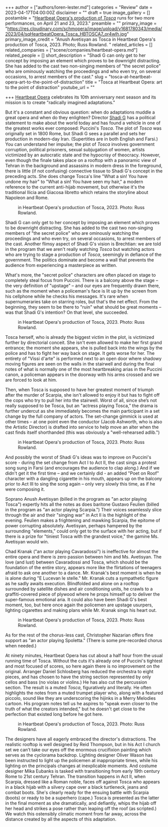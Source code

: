 +++
author = ["authors/loren-lester.md"]
categories = "Review"
date = 2023-04-17T04:00:00Z
disclaimer = ""
draft = true
image_gallery = []
postamble = "[Heartbeat Opera's production of _Tosca_](https://www.heartbeatopera.org/tosca-2023) runs for two more performances, on April 21 and 23, 2023."
preamble = ""
primary_image = "https://res.cloudinary.com/schmopera/image/upload/v1681780343/media/2023/04/sqHeartbeatOpera_Tosca_HBTOSCA7_or4wlh.jpg"
primary_image_credit = "Anush Avetisyan as Tosca in Heartbeat Opera's production of Tosca, 2023. Photo; Russ Rowland. "
related_articles = []
related_companies = ["scene/companies/heartbeat-opera.md"]
related_people = []
short_description = "Shadi G can only get to her concept by imposing an element which proves to be downright distracting. She has added to the cast two non-singing members of \"the secret police\" who are ominously watching the proceedings and who even try, on several occasions, to arrest members of the cast."
slug = "tosca-at-heartbeat-opera-art-to-the-point-of-distraction"
title = "Tosca at Heartbeat Opera: art to the point of distraction"
youtube_url = ""

+++
[Heartbeat Opera](/scene/companies/heartbeat-opera/) celebrates its 10th anniversary next season and its mission is to create "radically imagined adaptations."

But it's a constant and obvious question: when do adaptations muddle a great opera and when do they enlighten? Director [Shadi G](https://www.shadighaheri.com/) has a political statement to make about the world today and has found a vehicle in one of the greatest works ever composed: Puccini's _Tosca_. The plot of _Tosca_ was originally set in 1800 Rome, but Shadi G sees a parallel and sets her production in modern-day Iran. (Supertitles are in both English and Farsi.) You can understand her impulse; the plot of _Tosca_ involves government corruption, political prisoners, sexual subjugation of women, artists victimized by an autocratic state and the hypocrisy of theocracy. However, even though the finale takes place on a rooftop with a panoramic view of Tehran in the background and assassins in modern dress in the foreground, there is little (if not confusing) connective tissue to Shadi G's concept in the preceding acts. She does change Tosca's line "What a sin! You have undone my hair" to "What a sin! You have seen my hair," a modern reference to the current anti-hijab movement, but otherwise it's the traditional Ilicia and Giacosa libretto which retains the storyline about Napoleon and Rome.

<figure data-type="image"<{{% md %}}{{ % /md %}}

<figcaption> in Heartbeat Opera's production of Tosca, 2023. Photo: Russ Rowland.</figcaption>  
</figure>

Shadi G can only get to her concept by imposing an element which proves to be downright distracting. She has added to the cast two non-singing members of "the secret police" who are ominously watching the proceedings and who even try, on several occasions, to arrest members of the cast.  Another flimsy aspect of Shadi G's vision is Brechtian: we are told in the program that we aren't really watching _Tosca_ but watching actors who are trying to stage a production of _Tosca_, seemingly in defiance of the government. The politics dominate and become a wall that prevents the audience from experiencing a masterpiece as written.

What's more, the "secret police" characters are often placed on stage to completely steal focus from Puccini. There is a balcony above the stage – the very definition of "upstage" – and our eyes are frequently drawn there, such as the moment when a policeman's face is lit up by the screen from his cellphone while he checks his messages. It's rare when supernumeraries take on starring roles, but that's the net effect. From the beginning, they seem to be there to "ruin" what should be great moments – was that Shadi G's intention? On that level, she succeeded.

<figure data-type="image"<{{% md %}}{{ % /md %}}

<figcaption> in Heartbeat Opera's production of Tosca, 2023. Photo: Russ Rowland.</figcaption>  
</figure>

Tosca herself, who is already the biggest victim in the plot, is victimized further by directorial conceit. She isn't even allowed to make her first grand entrance; the moment she appears, she is pulled back into the wings by the police and has to fight her way back on stage. It gets worse for her. The entirety of "Vissi d'arte" is performed next to an open door where shadowy moving figures are seen on the walls in the stairwell and during the final notes of what is normally one of the most heartbreaking arias in the Puccini canon, a policeman appears in the doorway with his arms crossed and we are forced to look at him.

Then, when Tosca is supposed to have her greatest moment of triumph after the murder of Scarpia, she isn't allowed to enjoy it but has to fight off the cops who try to pull her into the stairwell. Worst of all, since she’s not really supposed to be Tosca, but an "actress playing Tosca,” the drama is further undercut as she immediately becomes the main participant in a set change by the full company of actors. The set-change gimmick is used at other times – at one point even the conductor (Jacob Ashworth, who is also the Artistic Director) is drafted into service to help move an alter when the cast finds itself shorthanded (this was obviously a "well-rehearsed adlib.")

<figure data-type="image"<{{% md %}}{{ % /md %}}

<figcaption> in Heartbeat Opera's production of Tosca, 2023. Photo: Russ Rowland.</figcaption>  
</figure>

And possibly the worst of Shadi G's ideas was to improve on Puccini's score - during the set change from Act I to Act II, the cast sings a protest song sung in Farsi (and encourages the audience to clap along.) And if we didn't get it the first time – and we certainly did - an added "Poet on Roof" character with a dangling cigarette in his mouth, appears up on the balcony prior to Act III to sing the song again – only very slowly this time, as if he were composing it.

Soprano Anush Avetisyan (billed in the program as "an actor playing Tosca") expertly hits all the notes as does baritone Gustavo Feulien (billed in the program as "an actor playing Scarpia.") Their voices seamlessly slice through the air and their "singing war" in Act II is the highlight of the evening. Feulien makes a frightening and mawking Scarpia, the epitome of power corrupting absolutely. Avetisyan, perhaps hampered by the surrounding "elements," could only get to the surface with her acting, but if there is a prize for "tiniest Tosca with the grandest voice," the gamine Ms. Avetisyan would win.

Chad Kranak ("an actor playing Cavaradossi") is ineffective for almost the entire opera and there is zero passion between him and Ms. Avetisyan. The love (and lust) between Cavaradossi and Tosca, which should be the foundation of the entire story,  appears more like the flirtations of teenagers afraid to ask one another to a dance. Mr. Kranak's best moment is when he is alone during "E Lucevan le stelle." Mr. Kranak cuts a sympathetic figure as he sadly awaits execution. Blindfolded and alone on a rooftop surrounded by satellite dishes and air conditioning units, he crawls to a graffiti-covered piece of plywood where he props himself up to deliver the super-famous emotional aria. It could also have been Shadi G's best moment, too, but here once again the policemen are upstage usurpers, lighting cigarettes and making plans while Mr. Kranak sings his heart out.

<figure data-type="image"<{{% md %}}{{ % /md %}}

<figcaption> in Heartbeat Opera's production of Tosca, 2023. Photo: Russ Rowland.</figcaption>  
</figure>

As for the rest of the chorus-less cast, Christopher Nazarian offers fine support as "an actor playing Spoletta." (There is some pre-recorded chorus when needed.)

At ninety minutes, Heartbeat Opera has cut about a half hour from the usual running time of Tosca. Without the cuts it's already one of Puccini's tightest and most focused of scores, so here again there is no improvement on the original. Arranger Daniel Schlosberg has reduced the orchestra to eight pieces, and has chosen to have the string section represented by only cellos and bass (no violas or violins.) He has also cut the percussion section. The result is a muted _Tosca_, figuratively and literally. He often highlights the notes from a muted trumpet player who, along with a featured piccolo, sound like they are underscoring the hijinks in a Merry Melodies cartoon. His program notes tell us he aspires to "speak even closer to the truth of what the creators intended," but he doesn't get close to the perfection that existed long before he got here.

<figure data-type="image"<{{% md %}}{{ % /md %}}

<figcaption> in Heartbeat Opera's production of Tosca, 2023. Photo: Russ Rowland.</figcaption>  
</figure>

The designers have all eagerly embraced the director's distractions. The realistic rooftop is well designed by Reid Thompson, but in his Act I church set we can’t take our eyes off the enormous crucifixion painting which serves as the cyclorama backdrop. Lighting designer Oliver Wason has been instructed to light up the policemen at inappropriate times, while his lighting on the principals changes at inexplicable moments. And costume designer Mika Eubanks is tasked with transitioning from early 19th century Rome to 21st century Tehran.  The transition happens in Act II, when Scarpia, dressed like a Roman noble, faces off against Tosca who appears in a black hijab with a silvery cape over a black turtleneck, jeans and combat boots. She's clearly ready for the ensuing battle with Scarpia (boots) or ready to be a superhero (cape.) Tosca is presented as the latter in the final moment as she dramatically, and defiantly, whips the hijab off her head and strikes a pose rather than leaping off the roof (as scripted.) We watch this ostensibly climatic moment from far away, across the distance created by all the aspects of this adaptation.